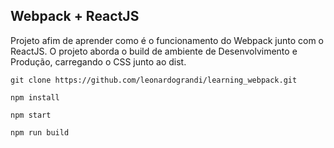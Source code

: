 
## Webpack + ReactJS

   Projeto afim de aprender como é o funcionamento do Webpack junto com o ReactJS. O projeto aborda o build de ambiente de Desenvolvimento e Produção, carregando o CSS junto ao dist.

	git clone https://github.com/leonardograndi/learning_webpack.git

	npm install

	npm start
	
	npm run build
